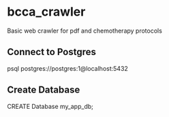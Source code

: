 # bcca_crawler
Basic web crawler for pdf and chemotherapy protocols



## Connect to Postgres
psql postgres://postgres:1@localhost:5432

## Create Database
CREATE Database my_app_db;

